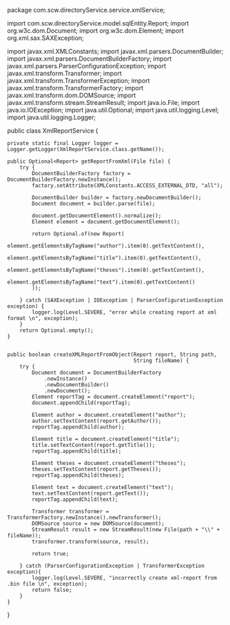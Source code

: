 package com.scw.directoryService.service.xmlService;

import com.scw.directoryService.model.sqlEntity.Report;
import org.w3c.dom.Document;
import org.w3c.dom.Element;
import org.xml.sax.SAXException;

import javax.xml.XMLConstants;
import javax.xml.parsers.DocumentBuilder;
import javax.xml.parsers.DocumentBuilderFactory;
import javax.xml.parsers.ParserConfigurationException;
import javax.xml.transform.Transformer;
import javax.xml.transform.TransformerException;
import javax.xml.transform.TransformerFactory;
import javax.xml.transform.dom.DOMSource;
import javax.xml.transform.stream.StreamResult;
import java.io.File;
import java.io.IOException;
import java.util.Optional;
import java.util.logging.Level;
import java.util.logging.Logger;

public class XmlReportService {

    private static final Logger logger = Logger.getLogger(XmlReportService.class.getName());

    public Optional<Report> getReportFromXml(File file) {
        try {
            DocumentBuilderFactory factory = DocumentBuilderFactory.newInstance();
            factory.setAttribute(XMLConstants.ACCESS_EXTERNAL_DTD, "all");

            DocumentBuilder builder = factory.newDocumentBuilder();
            Document document = builder.parse(file);

            document.getDocumentElement().normalize();
            Element element = document.getDocumentElement();

            return Optional.of(new Report(
                element.getElementsByTagName("author").item(0).getTextContent(),
                element.getElementsByTagName("title").item(0).getTextContent(),
                element.getElementsByTagName("theses").item(0).getTextContent(),
                element.getElementsByTagName("text").item(0).getTextContent()
            ));

        } catch (SAXException | IOException | ParserConfigurationException exception) {
            logger.log(Level.SEVERE, "error while creating report at xml format \n", exception);
        }
        return Optional.empty();
    }


    public boolean createXMLReportFromObject(Report report, String path,
                                             String fileName) {
        try {
            Document document = DocumentBuilderFactory
                .newInstance()
                .newDocumentBuilder()
                .newDocument();
            Element reportTag = document.createElement("report");
            document.appendChild(reportTag);

            Element author = document.createElement("author");
            author.setTextContent(report.getAuthor());
            reportTag.appendChild(author);

            Element title = document.createElement("title");
            title.setTextContent(report.getTitle());
            reportTag.appendChild(title);

            Element theses = document.createElement("theses");
            theses.setTextContent(report.getTheses());
            reportTag.appendChild(theses);

            Element text = document.createElement("text");
            text.setTextContent(report.getText());
            reportTag.appendChild(text);

            Transformer transformer = TransformerFactory.newInstance().newTransformer();
            DOMSource source = new DOMSource(document);
            StreamResult result = new StreamResult(new File(path + "\\" + fileName));
            transformer.transform(source, result);

            return true;

        } catch (ParserConfigurationException | TransformerException exception){
            logger.log(Level.SEVERE, "incorrectly create xml-report from .bin file \n", exception);
            return false;
        }
    }

}
